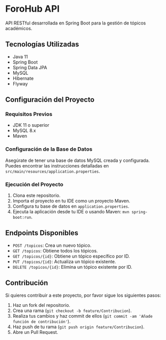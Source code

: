 # ForoHub API

API RESTful desarrollada en Spring Boot para la gestión de tópicos académicos.

## Tecnologías Utilizadas
- Java 11
- Spring Boot
- Spring Data JPA
- MySQL
- Hibernate
- Flyway

## Configuración del Proyecto
### Requisitos Previos
- JDK 11 o superior
- MySQL 8.x
- Maven

### Configuración de la Base de Datos
Asegúrate de tener una base de datos MySQL creada y configurada. Puedes encontrar las instrucciones detalladas en `src/main/resources/application.properties`.

### Ejecución del Proyecto
1. Clona este repositorio.
2. Importa el proyecto en tu IDE como un proyecto Maven.
3. Configura tu base de datos en `application.properties`.
4. Ejecuta la aplicación desde tu IDE o usando Maven: `mvn spring-boot:run`.

## Endpoints Disponibles
- `POST /topicos`: Crea un nuevo tópico.
- `GET /topicos`: Obtiene todos los tópicos.
- `GET /topicos/{id}`: Obtiene un tópico específico por ID.
- `PUT /topicos/{id}`: Actualiza un tópico existente.
- `DELETE /topicos/{id}`: Elimina un tópico existente por ID.

## Contribución
Si quieres contribuir a este proyecto, por favor sigue los siguientes pasos:
1. Haz un fork del repositorio.
2. Crea una rama (`git checkout -b feature/Contribucion`).
3. Realiza tus cambios y haz commit de ellos (`git commit -am 'Añade función de contribución'`).
4. Haz push de tu rama (`git push origin feature/Contribucion`).
5. Abre un Pull Request.
